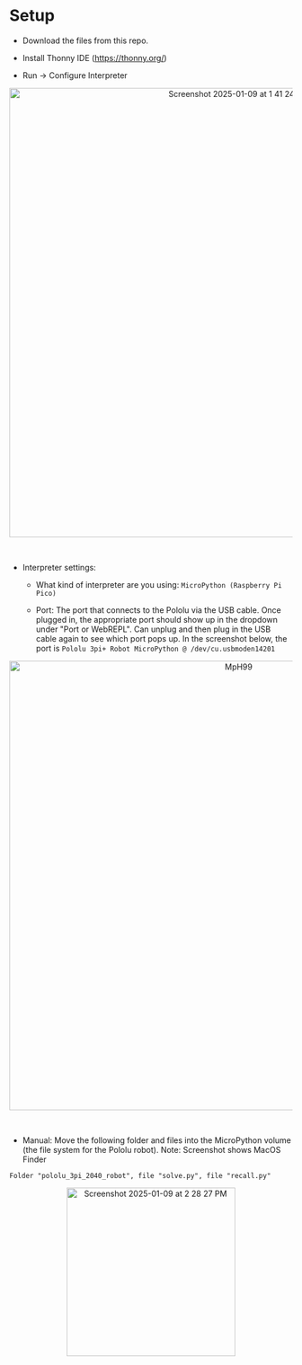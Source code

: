 # Setup

- Download the files from this repo.

- Install Thonny IDE (https://thonny.org/)

- Run -> Configure Interpreter
<p align="center">
    <img width="800" alt="Screenshot 2025-01-09 at 1 41 24 PM" src="https://github.com/user-attachments/assets/1631c176-87da-4f9c-90be-a651b75ddcbd" />
</p>
<br/>

- Interpreter settings:
    - What kind of interpreter are you using: ```MicroPython (Raspberry Pi Pico)```

    - Port: The port that connects to the Pololu via the USB cable. Once plugged in, the appropriate port should show up in the dropdown under "Port or WebREPL". Can unplug and then plug in the USB cable again to see which port pops up. In the screenshot below, the port is ```Pololu 3pi+ Robot MicroPython @ /dev/cu.usbmoden14201```
<p align="center">
<img width="800" alt="MpH99" src="https://github.com/user-attachments/assets/a3ae5594-1fcd-4481-9881-57e8820ff3fd" />
</p>
<br/>


- Manual: Move the following folder and files into the MicroPython volume (the file system for the Pololu robot). Note: Screenshot shows MacOS Finder

```Folder "pololu_3pi_2040_robot", file "solve.py", file "recall.py"```
<p align="center">
<img width="300" alt="Screenshot 2025-01-09 at 2 28 27 PM" src="https://github.com/user-attachments/assets/44a4399f-8806-4c59-87b7-c05ae3853211" />
</p>
<br/>



 
